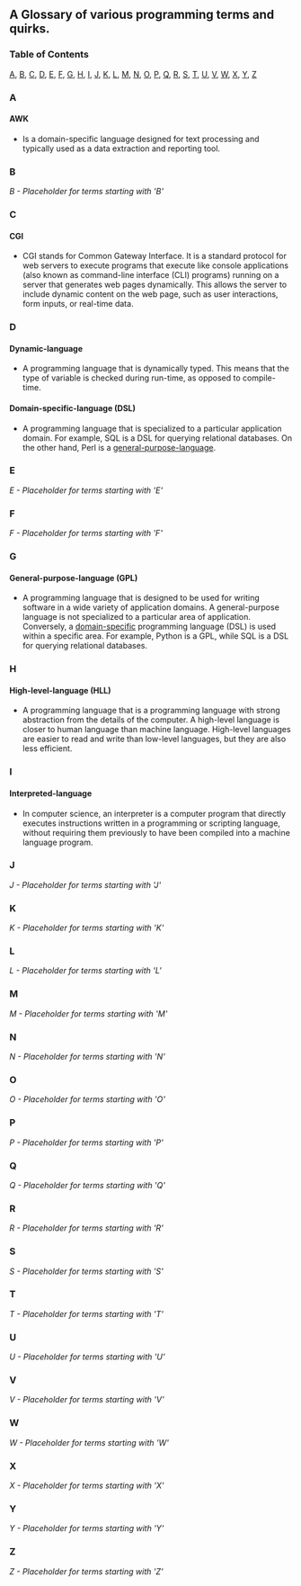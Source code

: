 ## **A Glossary of various programming terms and quirks.**

### **Table of Contents**

[A](#a), [B](#b), [C](#c), [D](#d), [E](#e), [F](#f), [G](#g), [H](#h), [I](#i),
[J](#j), [K](#k), [L](#l), [M](#m), [N](#n), [O](#o), [P](#p), [Q](#q), [R](#r),
[S](#s), [T](#t), [U](#u), [V](#v), [W](#w), [X](#x), [Y](#y), [Z](#z)

### **A**

#### AWK
- Is a domain-specific language designed for text processing and typically used
as a data extraction and reporting tool. 

### **B**
*B - Placeholder for terms starting with 'B'*

### **C**

#### **CGI**
- CGI stands for Common Gateway Interface. It is a standard protocol for web servers to execute programs that execute like console applications (also known as command-line interface (CLI) programs) running on a server that generates web pages dynamically. This allows the server to include dynamic content on the web page, such as user interactions, form inputs, or real-time data.


### **D**

#### Dynamic-language
- A programming language that is dynamically typed. This means that the type of
variable is checked during run-time, as opposed to compile-time.

#### Domain-specific-language (DSL)

- A programming language that is specialized to a particular application domain.
For example, SQL is a DSL for querying relational databases. On the other hand,
Perl is a [general-purpose-language](#general-purpose-language-gpl).

### **E**
*E - Placeholder for terms starting with 'E'*

### **F**
*F - Placeholder for terms starting with 'F'*

### **G**

#### General-purpose-language (GPL)
- A programming language that is designed to be used for writing software in a 
wide variety of application domains. A general-purpose language is not 
specialized to a particular area of application. Conversely, a 
[domain-specific](#domain-specific-language-dsl)
programming language (DSL) is used within a specific area. For example, Python 
is a GPL, while SQL is a DSL for querying relational databases.

### **H**

#### High-level-language (HLL)
- A programming language that is a programming language 
with strong abstraction from the details of the computer. A high-level language 
is closer to human language than machine language. High-level languages are 
easier 
to read and write than low-level languages, but they are also less efficient.

### **I**

#### Interpreted-language
- In computer science, an interpreter is a computer program that directly 
executes instructions written in a programming or scripting language, without 
requiring them previously to have been compiled into a machine language program.

### **J**
*J - Placeholder for terms starting with 'J'*

### **K**
*K - Placeholder for terms starting with 'K'*

### **L**
*L - Placeholder for terms starting with 'L'*

### **M**
*M - Placeholder for terms starting with 'M'*

### **N**
*N - Placeholder for terms starting with 'N'*

### **O**
*O - Placeholder for terms starting with 'O'*

### **P**
*P - Placeholder for terms starting with 'P'*

### **Q**
*Q - Placeholder for terms starting with 'Q'*

### **R**
*R - Placeholder for terms starting with 'R'*

### **S**
*S - Placeholder for terms starting with 'S'*

### **T**
*T - Placeholder for terms starting with 'T'*

### **U**
*U - Placeholder for terms starting with 'U'*

### **V**
*V - Placeholder for terms starting with 'V'*

### **W**
*W - Placeholder for terms starting with 'W'*

### **X**
*X - Placeholder for terms starting with 'X'*

### **Y**
*Y - Placeholder for terms starting with 'Y'*

### **Z**
*Z - Placeholder for terms starting with 'Z'*
